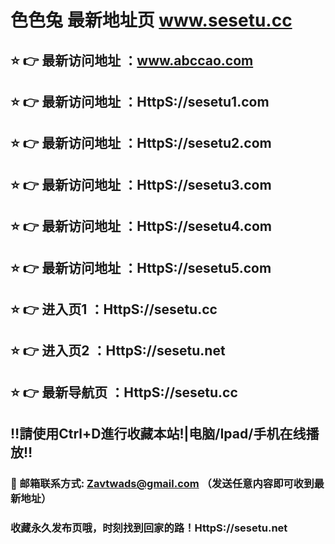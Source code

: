 # 色色兔 最新地址页 www.sesetu.cc
## ⭐️ 👉 最新访问地址 ：www.abccao.com
## ⭐️ 👉 最新访问地址 ：HttpS://sesetu1.com
## ⭐️ 👉 最新访问地址 ：HttpS://sesetu2.com
## ⭐️ 👉 最新访问地址 ：HttpS://sesetu3.com
## ⭐️ 👉 最新访问地址 ：HttpS://sesetu4.com
## ⭐️ 👉 最新访问地址 ：HttpS://sesetu5.com
## ⭐️ 👉 进入页1 ：HttpS://sesetu.cc
## ⭐️ 👉 进入页2 ：HttpS://sesetu.net
## ⭐️ 👉 最新导航页 ：HttpS://sesetu.cc
## ‼️請使用Ctrl+D進行收藏本站!|电脑/Ipad/手机在线播放‼️
### 📧 邮箱联系方式: Zavtwads@gmail.com （发送任意内容即可收到最新地址）
### 收藏永久发布页哦，时刻找到回家的路！HttpS://sesetu.net
